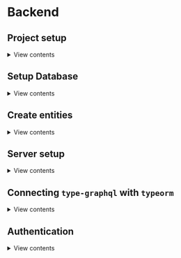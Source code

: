 # Backend

## Project setup

<details>
<summary>View contents</summary>

### Create a server directory and initialize `package.json` file

```bash
mkdir server
cd server
yarn init
```

### Create `tsconfig.json` file & install typescript packages

```bash
npx tsconfig.json
npx gitignore node
yarn add -D typescript @types/node
yarn add -D tsc-watch
```

### Create `src` directory & create `index.ts` file

```bash
mkdir src
cd src && touch index.ts
```

### Write _Hello World_ in `index.ts` file

`server/src/index.ts`

```ts
console.log("Hello World");
```

### Add `scripts` in package.json file

`server/package.json`

```json
{
  "scripts": {
    "dev": "tsc-watch --onSuccess \"node ./dist/index.js\"",
    "start": "node dist/index.js",
    "build": "tsc"
  }
}
```

### Run `yarn dev`

```bash
yarn dev
```

</details>

## Setup Database

<details>
<summary>View contents</summary>

### Install `Typeorm`

```bash
yarn add typeorm reflect-metadata
yarn add pg # for postgresql only
yarn add sqlite3 # for sqlite only
```

### Database options (credentials)

sqlite

```ts
import "reflect-metadata";
import { ConnectionOptions, createConnection } from "typeorm";

const sqliteOptions: ConnectionOptions = {
  type: "sqlite",
  database: `${rootPath}/data/fullstack.sqlite`,
  logging: !__prod__, // showing logs
  synchronize: !__prod__, // automatically create table
  entities: [],
};
createConnection(sqliteOptions);
```

postgres

```ts
const postgresOptions: ConnectionOptions = {
  type: "postgres",
  database: "fullstack",
  username: "postgres",
  password: "postgres",
  logging: true, // showing logs
  synchronize: true, // automatically create table
  entities: [],
};
createConnection(postgresOptions);
```

</details>

## Create entities

<details>
<summary>View contents</summary>

## Create Post entity

`server/src/entities/Post.ts`

```ts
// Libraries
import {... } from 'typeorm'

@Entity()
export class Post extends BaseEntity {
  @PrimaryGeneratedColumn()
  id!: number

  @Column()
  title!: string

  @CreateDateColumn()
  createdAt: Date

  @UpdateDateColumn()
  updatedAt: Date
}
```

### Add `Post` entity in db options

```ts
const sqliteOptions: ConnectionOptions = {
  ...,
  entities: [Post],
}
```

### Insert an post & read the posts

`server/src/index.ts`

```ts
const main = async () => {
  // Database setup
  await createConnection(sqliteOptions);

  // Insert Posts
  await Post.create({title: 'My First Post'}).save()
  await Post.create({title: 'My First Post 2'}).save()
  await Post.create({ title: "My First Post 3" }).save();

  // Read post by id
  const id = 1;
  const postById = await Post.findOne(id);
  console.log(postById);

  // Read post by options
  const title = "My First Post 2";
  const postByTitle = await Post.findOne({ title });
  console.log(postByTitle);

  // Update an post
  const idToUpdate = 2;
  const updatedTitle = "My First Post 2 updated";
  await Post.update(idToUpdate, { title: updatedTitle });

  // Delete an post
  const idToDelete = 3;
  await Post.delete(idToDelete);

  // Read posts
  const posts = await Post.find();
  console.log(posts);
};

main();
```

</details>

## Server setup

<details>
<summary>View contents</summary>

### Install express

```bash
yarn add express
yarn add -D @types/express
```

### setup express & test

`server/src/index.ts`

```ts
const main = async () => {
  // ...

  const app = express();

  app.get("/test", (_req, res) => res.send("Hello World"));

  app.listen(4000, () => console.log("server listening on port 4000"));
};

main();
```

### Install graphql & apolloServer related packages

```bash
yarn add graphql apollo-server-express type-graphql
```

### Add `skipLibCheck: true` in tsconfig.json to escape from class-validator error <sup>[help](https://typegraphql.com/docs/validation.html#caveats)</sup>

`server/tsconfig.json`

```json
{
  "compilerOptions: {
    "skipLibCheck": true
  }
}
```

### Setup apollo server

`server/src/index.ts`

```ts
const main = async () => {
  // ...

  const app = express();
  const apolloServer = new ApolloServer({
    schema: new buildSchema({
      resolvers: [HelloResolver],
      validate: false, // stop auto validating using class-validator
    }),
  });
  apolloServer.applyMiddleware({ app });
  app.listen(4000, () => console.log("server listening on port 4000"));
};

main();
```

### Create a test resolver

`server/src/resolvers/hello.ts`

```ts
import { Arg, Query, Resolver } from "type-graphql";

@Resolver()
export class HelloResolver {
  @Query(() => String)
  hello(): string {
    return "hello world";
  }

  @Query(() => String)
  greet(@Arg("name", () => String) name: string): string {
    return `hi, ${name}`;
  }
}
```

### Add `HelloResolver` in apollo server

`server/src/index.ts`

```ts
const main = async () => {
  // ...

  const apolloServer = new ApolloServer({
    schema: new buildSchema({
      resolvers: [HelloResolver],
      validate: false, // stop auto validating using class-validator
    }),
  });

  // ...
};
```

### Test `hello` & `greet` query

- go to: `http://locahost:4000/graphql`
- write this:

```graphql
query {
  hello
  greet(name: "Laaibah")
}
```

- hit: `ctrl+enter`

</details>

## Connecting `type-graphql` with `typeorm`

<details>
<summary>View contents</summary>

### Add `Post` entity

`server/src/entities/Post.ts`

```ts
import { ... } from 'typeorm'
import { Field, Int, ObjectType } from 'type-graphql'

@ObjectType()
@Entity()
export class Post extends BaseEntity {
  @Field(() => Int) // expose the field
  @PrimaryGeneratedColumn()
  id!: number

  @Field(() => String)
  @Column()
  title!: string

  @Field(() => String)
  @CreateDateColumn()
  createdAt: Date

  @Field(() => String)
  @UpdateDateColumn()
  updatedAt: Date
}
```

`server/src/index.ts`

```ts
const main = async () => {
  // ...

  const sqliteOptions: ConnectionOptions = {
    type: "sqlite",
    database: `${rootPath}/data/fullstack.sqlite`,
    logging: !__prod__,
    synchronize: !__prod__, // automatically create table
    entities: [Post],
  };

  // ...
};
```

### Add `post` resolver

`server/src/resolvers/post.ts`

```ts
import { Query, Resolver } from "type-graphql";
import { Post } from "../entities/Post";

@Resolver()
export class PostResolver {
  @Query(() => [Post])
  posts(): Promise<Post[]> {
    return Post.find();
  }
}
```

`server/src/index.ts`

```ts
const main = async () => {
  // ...

  const apolloServer = new ApolloServer({
    schema: new buildSchema({
      resolvers: [HelloResolver, PostResolver],
      validate: false, // stop auto validating using class-validator
    }),
  });

  // ...
};
```

### Test `posts` query

- go to: `http://locahost:4000/graphql`
- write this:

```graphql
query {
  posts {
    id
    title
    createdAt
    updatedAt
  }
}
```

- hit: `ctrl+enter`

</details>

## Authentication

<details>
<summary>View contents</summary>

### Add `User` entity

`src/entities/User.ts`

```ts
import { Field, Int, ObjectType } from "type-graphql";
import {
  BaseEntity,
  Column,
  CreateDateColumn,
  Entity,
  PrimaryGeneratedColumn,
  UpdateDateColumn,
} from "typeorm";

@ObjectType()
@Entity()
export class User extends BaseEntity {
  @Field(() => Int) // expose the field
  @PrimaryGeneratedColumn()
  id!: number; // ! means the field is required

  @Field(() => String)
  @Column({ unique: true })
  username!: string;

  @Field(() => String)
  @Column({ unique: true })
  email!: string;

  // the is not exposed
  @Column()
  hashedPassword!: string;

  @Field(() => String)
  @CreateDateColumn()
  createdAt: Date;

  @Field(() => String)
  @UpdateDateColumn()
  updatedAt: Date;
}
```

`src/index.ts`

```ts
const main = async () => {
  // ...

  const sqliteOptions: ConnectionOptions = {
    type: "sqlite",
    database: `${rootPath}/data/fullstack.sqlite`,
    logging: !__prod__,
    synchronize: !__prod__, // automatically create table
    entities: [Post, User],
  };

  // ...
};
```

### Add `user` resolver

`src/resolvers/user.ts`

```ts
import { Arg, Field, Mutation, ObjectType, Resolver } from "type-graphql";

import { User } from "../entities";
import { UserRegisterInput } from "./types/user-input";
import { hashPassword } from "../utils/libraries";
import { validateRegister } from "../utils/validations";

@ObjectType()
class FieldError {
  @Field()
  field: string;

  @Field()
  message: string;
}

@ObjectType()
class UserResponse {
  @Field(() => User, { nullable: true })
  user?: User;

  @Field(() => [FieldError], { nullable: true })
  errors?: FieldError[];
}

@Resolver(User)
export class UserResolver {
  @Mutation(() => UserResponse)
  async register(
    @Arg("credentials", () => UserRegisterInput) credentials: UserRegisterInput
  ): Promise<UserResponse> {
    const { username, email, password } = credentials;

    const errors = validateRegister(credentials);
    if (errors) {
      return { errors };
    }

    const hashedPassword = await hashPassword(password);
    const user = User.create({ username, email, hashedPassword });

    try {
      await user.save();
    } catch (err) {}

    return { user };
  }
}
```

### Test `register` mutation

- go to: `http://locahost:4000/graphql`
- write this:

```graphql
mutation {
  register(
    credentials: {
      username: "test"
      email: "test@email.com"
      password: "testpass"
    }
  ) {
    user {
      id
      email
      username
    }
    errors {
      field
      message
    }
  }
}
```

- hit: `ctrl+enter`

</details>
